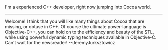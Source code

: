 

I'm a experienced C++ developer, right now jumping into Cocoa world.

----

Welcome! I think that you will like many things about Cocoa that are missing, or obtuse in C++. Of course the ultimate power-language is Objective-C++, you can hold on to the efficiency and beauty of the STL, while using powerful dynamic typing techniques available in Objective-C. Can't wait for the newsreader! --JeremyJurksztowicz
